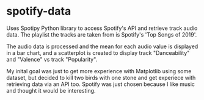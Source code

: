 # spotify-data
Uses Spotipy Python library to access Spotify's API and retrieve track audio data. The playlist the tracks are taken from is Spotify's 'Top Songs of 2019'. 

The audio data is processed and the mean for each audio value is displayed in a bar chart, and a scatterplot is created to display track "Danceability" and "Valence" vs track "Popularity".

My inital goal was just to get more experience with Matplotlib using some dataset, but decided to kill two birds with one stone and get experiece with retrieving data via an API too. Spotify was just chosen because I like music and thought it would be interesting. 

